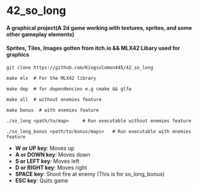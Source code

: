 # 42_so_long
#### A graphical project(A 2d game working with textures, sprites, and some other  gameplay elements)
#### Sprites, Tiles, Images gotten from itch.io  && MLX42 Libary used for graphics

```
git clone https://github.com/Kingsolomon445/42_so_long

make mlx  # For the MLX42 library

make dep  # for dependencies e.g cmake && glfw

make all  # without enemies feature

make bonus  # with enemies feature

./so_long <path/to/map>     # Run executable without enemies feature

./so_long_bonus <path/to/bonus/maps>   # Run executable with enemies feature

```

* **W or UP key**: Moves up
* **A or DOWN key**: Moves down
* **S or LEFT key**: Moves left
* **D or RIGHT key**: Moves right
* **SPACE key**: Shoot fire at enemy (This is for so_long_bonus)
* **ESC key**: Quits game
